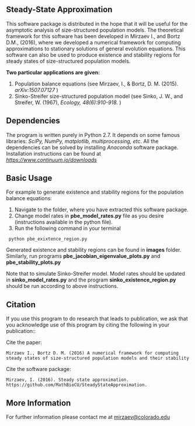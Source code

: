 ﻿## Steady-State Approximation

This software package is distributed in the hope that it will be useful for the asymptotic analysis
of size-structured population models. The theoretical framework for this software has been developed in Mirzaev I., and Bortz D.M., (2016), where we 
developed a numerical framework for computing approximations to stationary solutions of general evolution equations. This software can also be used 
to produce existence and stability regions for steady states of size-structured population models. 

**Two particular applications are given:**

1. Population balance equations (see Mirzaev, I., & Bortz, D. M. (2015). *arXiv:1507.07127* )
2. Sinko-Streifer size-structured population model (see Sinko, J. W., and Streifer, W. (1967), *Ecology, 48(6):910-918.* ) 


## Dependencies
The program is written purely in Python 2.7. It depends on some famous libraries: *SciPy, NumPy, matplotlib, multiprocessing, etc*.
All the dependencies can be solved by installing *Anaconda* software package. Installation instructions can be found at
*https://www.continuum.io/downloads*


## Basic Usage

For example to generate existence and stability regions for the population balance equations:

1. Navigate to the folder, where you have extracted this software package.
2. Change model rates in **pbe_model_rates.py** file as you desire (instructions available in the python file).
3. Run the following command in your terminal
```
 python pbe_exixtence_region.py 
``` 
Generated existence and stability regions can be found in **images** folder. Similarly, run programs **pbe_jacobian_eigenvalue_plots.py** and **pbe_stability_plots.py** 

Note that to simulate Sinko-Streifer model. Model rates should be updated in **sinko_model_rates.py** and the program **sinko_existence_region.py** should be run according to above instructions. 



## Citation
If you use this program to do research that leads to publication, we ask that you acknowledge use of this program by citing the following in your publication::


Cite the paper: 

```
Mirzaev I., Bortz D. M. (2016) A numerical framework for computing steady states of size-structured population models and their stability
```

Cite the software package:

```
Mirzaev, I. (2016). Steady state approximation. https://github.com/MathBioCU/SteadyStateApproximation.
```

## More Information

For further information please contact me at mirzaev@colorado.edu


